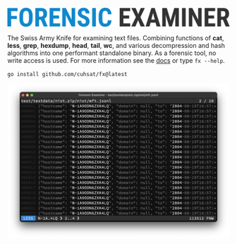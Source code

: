 ![](assets/logo.png "Forensic Examiner")

The Swiss Army Knife for examining text files. Combining functions of **cat**, **less**, **grep**, **hexdump**, **head**, **tail**, **wc**, and various decompression and hash algorithms into one performant standalone binary. As a forensic tool, no write access is used. For more information see the [docs](docs) or type `fx --help`.

```console
go install github.com/cuhsat/fx@latest
```

![](assets/demo.png "Demo")
